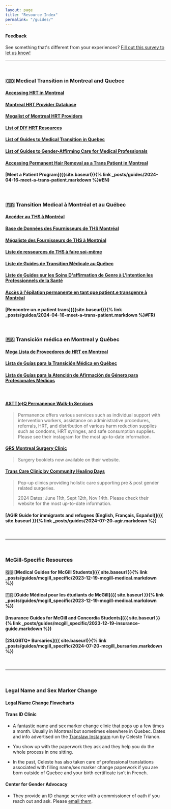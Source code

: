 ```yaml
---
layout: page
title: "Resource Index"
permalink: "/guides/"
---
```


#### Feedback
See something that's different from your experiences? [Fill out this survey to let us know!](https://docs.google.com/forms/d/e/1FAIpQLSerZAVmm0v3k6GNB3GGfWLwHsOEXGFuTqXM7C5c4MM1GmBhHw/viewform)

---

<br>

### 🇬🇧 Medical Transition in Montreal and Quebec 
#### [Accessing HRT in Montreal](https://docs.google.com/document/d/1l3AyDUzHo-OHaiCL8q_7h7XYpJAS_pVOy8rnOB6h1a0)
#### [Montreal HRT Provider Database](https://www.notion.so/Montreal-HRT-Project-b9f9e946e98244879be288878d4aef82?pvs=25)
#### [Megalist of Montreal HRT Providers](https://docs.google.com/document/d/1XEaPHiunufc-wbjKacb6Vrt0OjlbeDGptFiqKNC6-Xw)
#### [List of DIY HRT Resources](https://docs.google.com/document/d/1Bcyr7SWGb9Bo03ncXABOuHhhPcF26PQuuvxJ2-19oIA)
#### [List of Guides to Medical Transition in Quebec](https://docs.google.com/document/d/1XWReymTdgERAzm_VQMOnmEtXFjbnSX9FQlR3SU-_t9k)
#### [List of Guides to Gender-Affirming Care for Medical Professionals](https://docs.google.com/document/d/1js1h9AvUFhhPmofQrYti3U-4rbDpDVoEF-bZRpLKNv0)
#### [Accessing Permanent Hair Removal as a Trans Patient in Montreal](https://docs.google.com/document/d/1_OF7YAQZ9UUFK3CzO2UmC3OBK1J5OhNvGpIaLcn1BT0)
#### [Meet a Patient Program]({{site.baseurl}}{% link _posts/guides/2024-04-16-meet-a-trans-patient.markdown %}#EN)

<br>

### 🇫🇷 Transition Medical à Montréal et au Québec
#### [Accéder au THS à Montréal](https://docs.google.com/document/d/1GwQv6Yi0HNrk5DpA__VIX7HTdIABe8pbk1l05UNxl_M)
#### [Base de Données des Fournisseurs de THS Montréal](https://www.notion.so/Projet-THS-Montr-al-1beaca71e661800b9f82e6b91d6edf24)
#### [Mégaliste des Fournisseurs de THS à Montréal](https://docs.google.com/document/d/1orf7yv6fqI9VELfhejxauYA16xoGY01EOy_PggN2zug)
#### [Liste de ressources de THS à faire soi-même](https://docs.google.com/document/d/1V4-nwRQueFOiuEdLSRok2BHp31liUHh4736sz7E95do)
#### [Liste de Guides de Transition Médicale au Québec](https://docs.google.com/document/d/1c8f7-CuiaMesZ_gzQnAdj-KVMd81VTPROEh5sBo7vZs)
#### [Liste de Guides sur les Soins D'affirmation de Genre à L'intention les Professionnels de la Santé](https://docs.google.com/document/d/1vcjveqETwuqhAM4YSkvrBC-DL1cqz7DG5sLFpLlnnpQ)
#### [Accès à l'épilation permanente en tant que patient.e transgenre à Montréal](https://docs.google.com/document/d/1mdHdFKuRZ70f841Ee4YmTTQOBgxQ62OTmlbNuZ5U7-Y)
#### [Rencontre un.e patient trans]({{site.baseurl}}{% link _posts/guides/2024-04-16-meet-a-trans-patient.markdown %}#FR)

<br>

### 🇪🇸 Transición médica en Montreal y Québec
#### [Mega Lista de Proveedores de HRT en Montreal](https://docs.google.com/document/d/1uOFEjYz0FZdqyGcXY_W7BbypKf4hhkz1paQlzu0htuQ)
#### [Lista de Guías para la Transición Médica en Québec](https://docs.google.com/document/d/1e94_ylFj1ekArR2teJ-N51IDayuY-8RNw6YGSczWEqs)
#### [Lista de Guías para la Atención de Afirmación de Género para Profesionales Médicos](https://docs.google.com/document/d/1uItwzgt3oKx4edNcsh2ecDUxK7ptumCT7Sjxjn4ZbuA/)

<br>

#### [ASTT(e)Q Permanence Walk-In Services](https://www.instagram.com/p/C9A2RnUO3yV)
> Permanence offers various services such as individual support with intervention workers, assistance on administrative procedures, referrals, HRT, and distribution of various harm reduction supplies such as condoms, HRT syringes, and safe consumption supplies. Please see their instagram for the most up-to-date information.

#### [GRS Montreal Surgery Clinic](https://www.grsmontreal.com/)

> Surgery booklets now available on their website.

#### [Trans Care Clinic by Community Healing Days](https://www.communityhealingdays.ca/transcare)

> Pop-up clinics providing holistic care supporting pre & post gender related surgeries. 
> 
> 2024 Dates: June 11th, Sept 12th, Nov 14th. Please check their website for the most up-to-date information.

#### [AGIR Guide for immigrants and refugees (English, Français, Español)]({{ site.baseurl }}{% link _posts/guides/2024-07-20-agir.markdown %})

<br>

---

<br>

### McGill-Specific Resources

#### 🇬🇧 [Medical Guides for McGill Students]({{ site.baseurl }}{% link _posts/guides/mcgill_specific/2023-12-19-mcgill-medical.markdown %})
#### 🇫🇷 [Guide Médical pour les étudiants de McGill]({{ site.baseurl }}{% link _posts/guides/mcgill_specific/2023-12-19-mcgill-medical.markdown %})

#### [Insurance Guides for McGill and Concordia Students]({{ site.baseurl }}{% link _posts/guides/mcgill_specific/2023-12-19-insurance-guide.markdown %})

#### [2SLGBTQ+ Bursaries]({{ site.baseurl}}{% link _posts/guides/mcgill_specific/2024-07-20-mcgill_bursaries.markdown %})


<br>

---

<br>

### Legal Name and Sex Marker Change

#### [Legal Name Change Flowcharts](https://docs.google.com/document/d/1EBOgUek9VibksaYJkAK7YoLOBAZlY_NoLDg_8kbpcfE)

#### Trans ID Clinic
- A fantastic name and sex marker change clinic that pops up a few times a month. Usually in Montreal but sometimes elsewhere in Quebec. Dates and info advertised on the [Translaw Instagram](https://www.instagram.com/translaw/) run by Celeste Trianon.

- You show up with the paperwork they ask and they help you do the whole process in one sitting.

- In the past, Celeste has also taken care of professional translations associated with filling name/sex marker change paperwork if you are born outside of Quebec and your birth certificate isn’t in French. 

#### Center for Gender Advocacy
- They provide an ID change service with a commissioner of oath if you reach out and ask. Please [email them](mailto:info@genderadvocacy.org).
